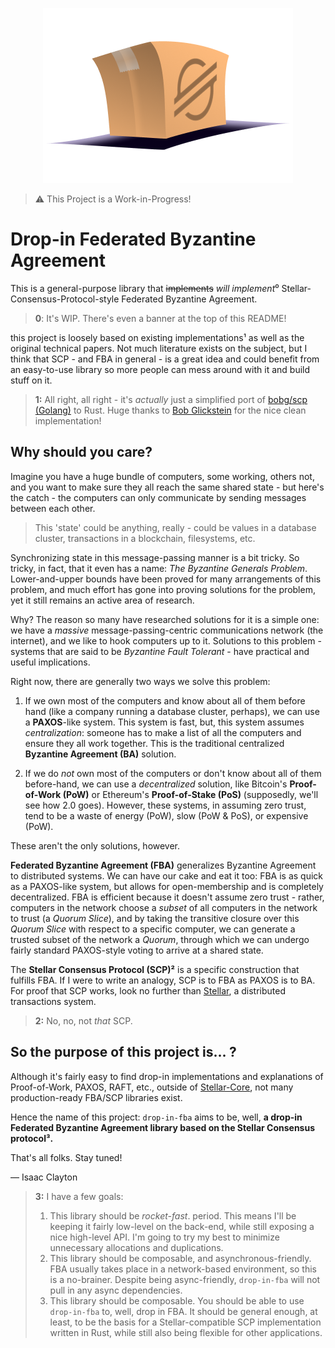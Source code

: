 <p align="center">
<img src="./logo.png" alt="A box with the stellar logo going into a hole, a visual pun on drop-in">
</p>

> ⚠️ This Project is a Work-in-Progress!

# Drop-in Federated Byzantine Agreement
This is a general-purpose library that ~~implements~~ *will implement*⁰ Stellar-Consensus-Protocol-style Federated Byzantine Agreement.

> **0**: It's WIP. There's even a banner at the top of this README!

this project is loosely based on existing implementations¹ as well as the original technical papers. Not much literature exists on the subject, but I think that SCP - and FBA in general - is a great idea and could benefit from an easy-to-use library so more people can mess around with it and build stuff on it.

> **1:** All right, all right - it's *actually* just a simplified port of [bobg/scp (Golang)](https://github.com/bobg/scp) to Rust. Huge thanks to [Bob Glickstein](https://github.com/bobg) for the nice clean implementation!

## Why should you care?
Imagine you have a huge bundle of computers, some working, others not, and you want to make sure they all reach the same shared state - but here's the catch - the computers can only communicate by sending messages between each other.

> This 'state' could be anything, really - could be values in a database cluster, transactions in a blockchain, filesystems, etc.

Synchronizing state in this message-passing manner is a bit tricky. So tricky, in fact, that it even has a name: *The Byzantine Generals Problem*. Lower-and-upper bounds have been proved for many arrangements of this problem, and much effort has gone into proving solutions for the problem, yet it still remains an active area of research.

Why? The reason so many have researched solutions for it is a simple one: we have a *massive* message-passing-centric communications network (the internet), and we like to hook computers up to it. Solutions to this problem - systems that are said to be *Byzantine Fault Tolerant* - have practical and useful implications.

Right now, there are generally two ways we solve this problem:

1. If we own most of the computers and know about all of them before hand (like a company running a database cluster, perhaps), we can use a **PAXOS**-like system. This system is fast, but, this system assumes *centralization*: someone has to make a list of all the computers and ensure they all work together. This is the traditional centralized **Byzantine Agreement (BA)** solution.

2. If we do *not* own most of the computers or don't know about all of them before-hand, we can use a *decentralized* solution, like Bitcoin's **Proof-of-Work (PoW)** or Ethereum's **Proof-of-Stake (PoS)** (supposedly, we'll see how 2.0 goes). However, these systems, in assuming zero trust, tend to be a waste of energy (PoW), slow (PoW & PoS), or expensive (PoW).

These aren't the only solutions, however.

**Federated Byzantine Agreement (FBA)** generalizes Byzantine Agreement to distributed systems. We can have our cake and eat it too: FBA is as quick as a PAXOS-like system, but allows for open-membership and is completely decentralized. FBA is efficient because it doesn't assume zero trust - rather, computers in the network choose a *subset* of all computers in the network to trust (a *Quorum Slice*), and by taking the transitive closure over this *Quorum Slice* with respect to a specific computer, we can generate a trusted subset of the network a *Quorum*, through which we can undergo fairly standard PAXOS-style voting to arrive at a shared state.

The **Stellar Consensus Protocol (SCP)²** is a specific construction that fulfills FBA. If I were to write an analogy, SCP is to FBA as PAXOS is to BA. For proof that SCP works, look no further than [Stellar](https://stellar.org), a distributed transactions system.

> **2:** No, no, not *that* SCP.

## So the purpose of this project is... ?
Although it's fairly easy to find drop-in implementations and explanations of Proof-of-Work, PAXOS, RAFT, etc., outside of [Stellar-Core](https://github.com/stellar/stellar-core), not many production-ready FBA/SCP libraries exist.

Hence the name of this project: `drop-in-fba` aims to be, well, **a drop-in Federated Byzantine Agreement library based on the Stellar Consensus protocol³.**

That's all folks. Stay tuned!

— Isaac Clayton

> **3:** I have a few goals:
>
> 1. This library should be *rocket-fast*. period. This means I'll be keeping it fairly low-level on the back-end, while still exposing a nice high-level API. I'm going to try my best to minimize unnecessary allocations and duplications.
> 2. This library should be composable, and asynchronous-friendly. FBA usually takes place in a network-based environment, so this is a no-brainer. Despite being async-friendly, `drop-in-fba` will not pull in any async dependencies.
> 3. This library should be composable. You should be able to use `drop-in-fba` to, well, drop in FBA. It should be general enough, at least, to be the basis for a Stellar-compatible SCP implementation written in Rust, while still also being flexible for other applications.
